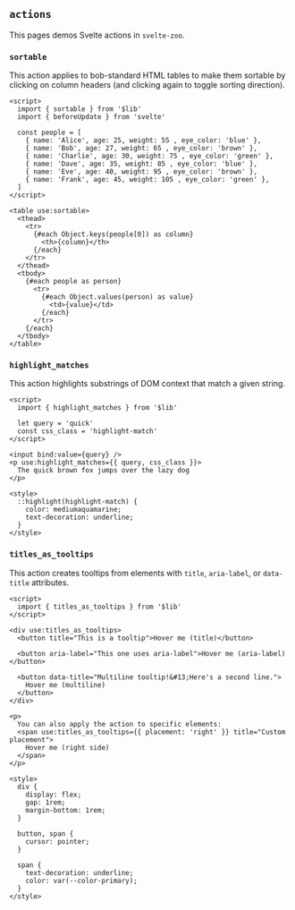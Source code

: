 ## `actions`

This pages demos Svelte actions in `svelte-zoo`.

### `sortable`

This action applies to bob-standard HTML tables to make them sortable by clicking on column headers (and clicking again to toggle sorting direction).

```svelte example
<script>
  import { sortable } from '$lib'
  import { beforeUpdate } from 'svelte'

  const people = [
    { name: 'Alice', age: 25, weight: 55 , eye_color: 'blue' },
    { name: 'Bob', age: 27, weight: 65 , eye_color: 'brown' },
    { name: 'Charlie', age: 30, weight: 75 , eye_color: 'green' },
    { name: 'Dave', age: 35, weight: 85 , eye_color: 'blue' },
    { name: 'Eve', age: 40, weight: 95 , eye_color: 'brown' },
    { name: 'Frank', age: 45, weight: 105 , eye_color: 'green' },
  ]
</script>

<table use:sortable>
  <thead>
    <tr>
      {#each Object.keys(people[0]) as column}
        <th>{column}</th>
      {/each}
    </tr>
  </thead>
  <tbody>
    {#each people as person}
      <tr>
        {#each Object.values(person) as value}
          <td>{value}</td>
        {/each}
      </tr>
    {/each}
  </tbody>
</table>
```

### `highlight_matches`

This action highlights substrings of DOM context that match a given string.

```svelte example
<script>
  import { highlight_matches } from '$lib'

  let query = 'quick'
  const css_class = 'highlight-match'
</script>

<input bind:value={query} />
<p use:highlight_matches={{ query, css_class }}>
  The quick brown fox jumps over the lazy dog
</p>

<style>
  ::highlight(highlight-match) {
    color: mediumaquamarine;
    text-decoration: underline;
  }
</style>
```

### `titles_as_tooltips`

This action creates tooltips from elements with `title`, `aria-label`, or `data-title` attributes.

```svelte example
<script>
  import { titles_as_tooltips } from '$lib'
</script>

<div use:titles_as_tooltips>
  <button title="This is a tooltip">Hover me (title)</button>

  <button aria-label="This one uses aria-label">Hover me (aria-label)</button>

  <button data-title="Multiline tooltip!&#13;Here's a second line.">
    Hover me (multiline)
  </button>
</div>

<p>
  You can also apply the action to specific elements:
  <span use:titles_as_tooltips={{ placement: 'right' }} title="Custom placement">
    Hover me (right side)
  </span>
</p>

<style>
  div {
    display: flex;
    gap: 1rem;
    margin-bottom: 1rem;
  }

  button, span {
    cursor: pointer;
  }

  span {
    text-decoration: underline;
    color: var(--color-primary);
  }
</style>
```
